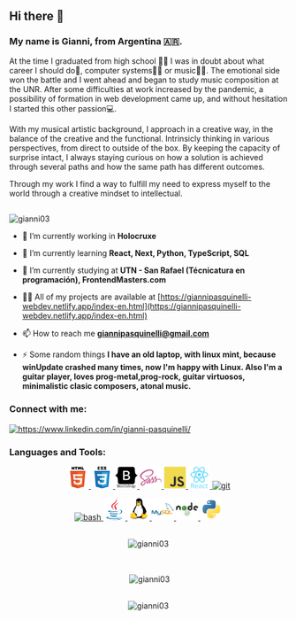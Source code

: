 ## Hi there 👋 

### My name is Gianni, from Argentina 🇦🇷. 
At the time I graduated from high school 🧑‍🏫 I was in doubt about what career I should do🤔, computer systems👨‍💻 or music👨‍🎤. The emotional side won the battle and I went ahead and began to study music composition at the UNR. After some difficulties at work increased by the pandemic, a possibility of formation in web development came up, and without hesitation I started this other passion💻.

With my musical artistic background, I approach in a creative way, in the balance of the creative and the functional. Intrinsicly thinking in various perspectives, from direct to outside of the box. By keeping the capacity of surprise intact, I always staying curious on how a solution is achieved through several paths and how the same path has different outcomes.

Through my work I find a way to fulfill my need to express myself to the world through a creative mindset to intellectual.

##

<p align="left"> <img src="https://komarev.com/ghpvc/?username=gianni03&label=Profile%20views&color=0e75b6&style=flat" alt="gianni03" /> </p>

- 🔭 I’m currently working in **Holocruxe**

- 🌱 I’m currently learning **React, Next, Python, TypeScript, SQL**

- 🌱 I’m currently studying at **UTN - San Rafael (Técnicatura en programación), FrontendMasters.com**

- 👨‍💻 All of my projects are available at [https://giannipasquinelli-webdev.netlify.app/index-en.html](https://giannipasquinelli-webdev.netlify.app/index-en.html)

- 📫 How to reach me **giannipasquinelli@gmail.com**

- ⚡ Some random things **I have an old laptop, with linux mint, because winUpdate crashed many times, now I'm happy with Linux. Also I'm a guitar player, loves prog-metal,prog-rock, guitar virtuosos, minimalistic clasic composers, atonal music.**

<h3 align="left">Connect with me:</h3>
<p align="left">
<a href="https://www.linkedin.com/in/gianni-pasquinelli/" target="_blank"><img align="center" src="https://raw.githubusercontent.com/rahuldkjain/github-profile-readme-generator/master/src/images/icons/Social/linked-in-alt.svg" alt="https://www.linkedin.com/in/gianni-pasquinelli/" height="30" width="40" /></a>
</p>

<h3 align="left">Languages and Tools:</h3>
<p align="center"> 
  <a href="https://www.w3.org/html/" target="_blank" rel="noreferrer"> <img src="https://raw.githubusercontent.com/devicons/devicon/master/icons/html5/html5-original-wordmark.svg" alt="html5" width="40" height="40"/> </a> 
  <a href="https://www.w3schools.com/css/" target="_blank" rel="noreferrer"> <img src="https://raw.githubusercontent.com/devicons/devicon/master/icons/css3/css3-original-wordmark.svg" alt="css3" width="40" height="40"/> </a> 
  <a href="https://getbootstrap.com" target="_blank" rel="noreferrer"> <img src="https://raw.githubusercontent.com/devicons/devicon/master/icons/bootstrap/bootstrap-plain-wordmark.svg" alt="bootstrap" width="40" height="40"/> </a> 
  <a href="https://sass-lang.com" target="_blank" rel="noreferrer"> <img src="https://raw.githubusercontent.com/devicons/devicon/master/icons/sass/sass-original.svg" alt="sass" width="40" height="40"/> </a> 
  <a href="https://developer.mozilla.org/en-US/docs/Web/JavaScript" target="_blank" rel="noreferrer"> <img src="https://raw.githubusercontent.com/devicons/devicon/master/icons/javascript/javascript-original.svg" alt="javascript" width="40" height="40"/> </a> 
  <a href="https://reactjs.org/" target="_blank" rel="noreferrer"> <img src="https://raw.githubusercontent.com/devicons/devicon/master/icons/react/react-original-wordmark.svg" alt="react" width="40" height="40"/> </a> 
    <a href="https://git-scm.com/" target="_blank" rel="noreferrer"> <img src="https://www.vectorlogo.zone/logos/git-scm/git-scm-icon.svg" alt="git" width="40" height="40"/> </a>   </p>
  <p align="center">
<a href="https://www.gnu.org/software/bash/" target="_blank" rel="noreferrer"> <img src="https://www.vectorlogo.zone/logos/gnu_bash/gnu_bash-icon.svg" alt="bash" width="40" height="40"/> </a>
  <a href="https://www.java.com" target="_blank" rel="noreferrer"> <img src="https://raw.githubusercontent.com/devicons/devicon/master/icons/java/java-original.svg" alt="java" width="40" height="40"/> </a> 
  <a href="https://www.linux.org/" target="_blank" rel="noreferrer"> <img src="https://raw.githubusercontent.com/devicons/devicon/master/icons/linux/linux-original.svg" alt="linux" width="40" height="40"/> </a> 
  <a href="https://www.mysql.com/" target="_blank" rel="noreferrer"> <img src="https://raw.githubusercontent.com/devicons/devicon/master/icons/mysql/mysql-original-wordmark.svg" alt="mysql" width="40" height="40"/> </a> 
  <a href="https://nodejs.org" target="_blank" rel="noreferrer"> <img src="https://raw.githubusercontent.com/devicons/devicon/master/icons/nodejs/nodejs-original-wordmark.svg" alt="nodejs" width="40" height="40"/> </a> 
  <a href="https://www.python.org" target="_blank" rel="noreferrer"> <img src="https://raw.githubusercontent.com/devicons/devicon/master/icons/python/python-original.svg" alt="python" width="40" height="40"/> </a> 
  <!--<a href="https://redux.js.org" target="_blank" rel="noreferrer"> <img src="https://raw.githubusercontent.com/devicons/devicon/master/icons/redux/redux-original.svg" alt="redux" width="40" height="40"/> </a>--> 
   <!--<a href="https://firebase.google.com/" target="_blank" rel="noreferrer"> <img src="https://www.vectorlogo.zone/logos/firebase/firebase-icon.svg" alt="firebase" width="40" height="40"/> </a> <a href="https://cloud.google.com" target="_blank" rel="noreferrer"> <img src="https://www.vectorlogo.zone/logos/google_cloud/google_cloud-icon.svg" alt="gcp" width="40" height="40"/> </a>--> 
  </p>

##

<p align="center"><img align="center" src="https://github-readme-stats.vercel.app/api/top-langs?username=gianni03&show_icons=true&theme=radical&locale=en&layout=compact" alt="gianni03" /></p> 

<br>

<p align="center">&nbsp;<img align="center" src="https://github-readme-stats.vercel.app/api?username=gianni03&show_icons=true&theme=radical&locale=en" alt="gianni03" /></p>

##

<p align="center"><img align="center" src="https://github-readme-streak-stats.herokuapp.com/?user=gianni03&theme=dark&mode=weekly" alt="gianni03" /></p>

